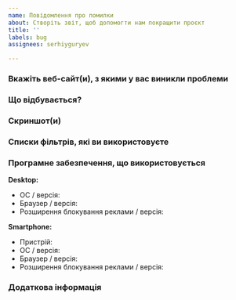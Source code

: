 ```yaml
---
name: Повідомлення про помилки
about: Створіть звіт, щоб допомогти нам покращити проєкт
title: ''
labels: bug
assignees: serhiyguryev

---
```


<!--

Перш, ніж створювати звіт:

1) Переконайтеся у відсутності проблем або конфліктів з іншими розширеннями веб-браузера.
2) Переконайтеся, що ви використовуєте лише одне розширення для блокування реклами (фільтрації контенту).
3) Вимкніть NoScript, Ghostery, Disconnect, HTTPS Everywhere, Privacy Badger, AntiBanner, VPN розширення і повторно протестуйте (перевірте) роботу веб-сайту, з яким виникли проблеми.
-->

### Вкажіть веб-сайт(и), з якими у вас виникли проблеми

<!-- Вкажіть URL-адресу веб-сайту (ОБОВ'ЯЗКОВО) -->
<!-- Будь ласка, вставляйте URL-адресу сайту в кодовий тег (ОБОВ'ЯЗКОВО) -->
<!-- Попередьте, якщо мова йде про сайт з NSFW контентом -->

### Що відбувається?

<!-- Опишіть проблеми, які виникають при відвідуванні сайту та вкажіть кроки відтворення цих проблем -->

### Скриншот(и)

<!-- Скриншот(и) для візуального опису проблем -->
<!-- Розміщуйте посилання замість вбудованих зображень для скриншотів, що містять матеріали для дорослих -->

### Списки фільтрів, які ви використовуєте

<!-- Вкажіть формат Українських безпекових фільтрів, які ви використовуєте
     наприклад, Adblock-style syntax, Domain-based blocklist, Hosts-based blocklist, dnsmasq -->
<!-- Вкажіть версію та дату створення для цих списків (ОБОВ'ЯЗКОВО) -->

### Програмне забезпечення, що використовується

**Desktop:**

- ОС / версія: <!-- наприклад, Windows 10 -->
- Браузер / версія: <!-- наприклад, Firefox 128.0.3 -->
- Розширення блокування реклами / версія: <!-- наприклад, uBlock Origin 1.59.0 -->

**Smartphone:**

- Пристрій: <!-- наприклад, Samsung Galaxy A35 -->
- ОС / версія: <!-- наприклад, Android 14 -->
- Браузер / версія: <!-- наприклад, Firefox 127 -->
- Розширення блокування реклами / версія: <!-- наприклад, uBlock Origin 1.59.0 -->

### Додаткова інформація

<!-- Додайте тут будь-що інше, що може бути корисним для оперативного усунення проблеми -->
